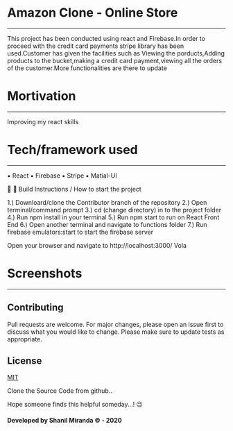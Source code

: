 # Amazon Clone - Online Store

---

This project has been conducted using react and Firebase.In order to proceed with the credit card payments stripe library has been used.Customer has given the facilities such as Viewing the porducts,Adding products to the bucket,making a credit card payment,viewing all the orders of the customer.More functionalities are there to update

# Mortivation

---

Improving my react skills

# Tech/framework used

---

▪ React
▪ Firebase
▪ Stripe
▪ Matial-UI

🚀 🚀 Build Instructions / How to start the project

1.) Downloard/clone the Contributor branch of the repository
2.) Open terminal/command prompt
3.) cd (change directory) in to the project folder
4.) Run npm install in your terminal
5.) Run npm start to run on React Front End
6.) Open another terminal and navigate to functions folder
7.) Run firebase emulators:start to start the firebase server

Open your browser and navigate to http://localhost:3000/ Vola


# Screenshots

---


## Contributing
Pull requests are welcome. For major changes, please open an issue first to discuss what you would like to change.
Please make sure to update tests as appropriate.

## License
[MIT](https://choosealicense.com/licenses/mit/)

Clone the Source Code from github..

Hope someone finds this helpful someday...! :wink:

#### Developed by Shanil Miranda © - 2020
